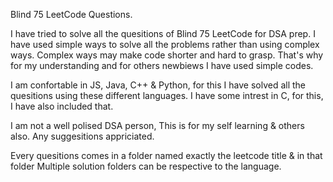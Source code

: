 Blind 75 LeetCode Questions.

I have tried to solve all the quesitions of Blind 75 LeetCode for DSA prep. I have used simple ways to solve all the problems rather than using complex ways. Complex ways may make code shorter and hard to grasp. That's why for my understanding and for others newbiews I have used simple codes.

I am confortable in JS, Java, C++ & Python, for this I have solved all the quesitions using these different languages. I have some intrest in C, for this, I have also included that.

I am not a well polised DSA person, This is for my self learning & others also. Any suggesitions appriciated.

Every quesitions comes in a folder named exactly the leetcode title & in that folder Multiple solution folders can be respective to the language.
